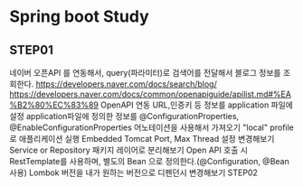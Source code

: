 # Spring boot Study


## STEP01
네이버 오픈API 를 연동해서, query(파라미터)로 검색어를 전달해서 블로그 정보를 조회한다. https://developers.naver.com/docs/search/blog/ https://developers.naver.com/docs/common/openapiguide/apilist.md#%EA%B2%80%EC%83%89
OpenAPI 연동 URL,인증키 등 정보를 application 파일에 설정
application파일에 정의한 정보를 @ConfigurationProperties, @EnableConfigurationProperties 어노테이션을 사용해서 가져오기
"local" profile 로 애플리케이션 실행
Embedded Tomcat Port, Max Thread 설정 변경해보기
Service or Repository 패키지 레이어로 분리해보기
Open API 호출 시 RestTemplate를 사용하며, 별도의 Bean 으로 정의한다.(@Configuration, @Bean 사용)
Lombok 버전을 내가 원하는 버전으로 디펜던시 변경해보기
STEP02

